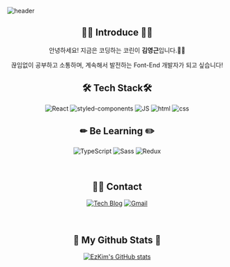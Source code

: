 <!--
**smart5265988/smart5265988** is a ✨ _special_ ✨ repository because its `README.md` (this file) appears on your GitHub profile.

Here are some ideas to get you started:

- 🔭 I’m currently working on ...
- 🌱 I’m currently learning ...
- 👯 I’m looking to collaborate on ...
- 🤔 I’m looking for help with ...
- 💬 Ask me about ...
- 📫 How to reach me: ...
- 😄 Pronouns: ...
- ⚡ Fun fact: ...
-->

![header](https://capsule-render.vercel.app/api?type=waving&color=gradient&height=250&section=header&text=FrontEnd_EzKim🤓&fontSize=50)

<div align=center>

## 👐🏻 Introduce 👐🏻

안녕하세요! 지금은 코딩하는 코린이 <b>김영근</b>입니다.👶🏻 <br>

끊임없이 공부하고 소통하며, 계속해서 발전하는 Font-End 개발자가 되고 싶습니다! <br>


<!-- <div align=center style='border:1px solid #ccc'> -->

## 🛠 Tech Stack🛠
![React](https://img.shields.io/badge/React-61DAFB?style=flat-square&logo=React&logoColor=white)
![styled-components](https://img.shields.io/badge/Styled-components-DB7093?style=flat-square&logo=styled-components&logoColor=white)
![JS](https://img.shields.io/badge/JavaScript-F7DF1E?style=flat-square&logo=JavaScript&logoColor=black)
![html](https://img.shields.io/badge/Html-E34F26?style=flat-square&logo=Html5&logoColor=white)
![css](https://img.shields.io/badge/CSS-1572B6?style=flat-square&logo=CSS3&logoColor=white)
<br>
  
## ✏ Be Learning ✏️
  ![TypeScript](https://img.shields.io/badge/TypeScript-3178C6?style=flat-square&logo=TypeScript&logoColor=white)
  ![Sass](https://img.shields.io/badge/Sass-CC6699?style=flat-square&logo=Sass&logoColor=white)
  ![Redux](https://img.shields.io/badge/Redux-764ABC?style=flat-square&logo=Redux&logoColor=white)
  <!--   ![Vue.js](https://img.shields.io/badge/Vue.js-4FC08D?style=flat-square&logo=Vue.js&logoColor=white) -->
 <br>

## 🧑‍💻 Contact
[![Tech Blog](https://img.shields.io/badge/Velog-1DBF73?style=flat-square&logo=Vimeo&logoColor=white)](https://velog.io/@smart5265988) 
[![Gmail](https://img.shields.io/badge/Gmail-EA4335?style=flat-square&logo=Gmail&logoColor=white)](mailto:smart5265988@gmail.com)
<br>
<br>
<br>
  
## 🌟 My Github Stats 🌟
  [![EzKim's GitHub stats](https://github-readme-stats.vercel.app/api?username=smart5265988&show_icons=true&count_private=true&hide=issues,contribs&theme=vue)](https://github.com/smart5265988/)

  
<!--   <img src="https://github-readme-stats.vercel.app/api/top-langs/?username=smart5265988" /> -->
</div>
